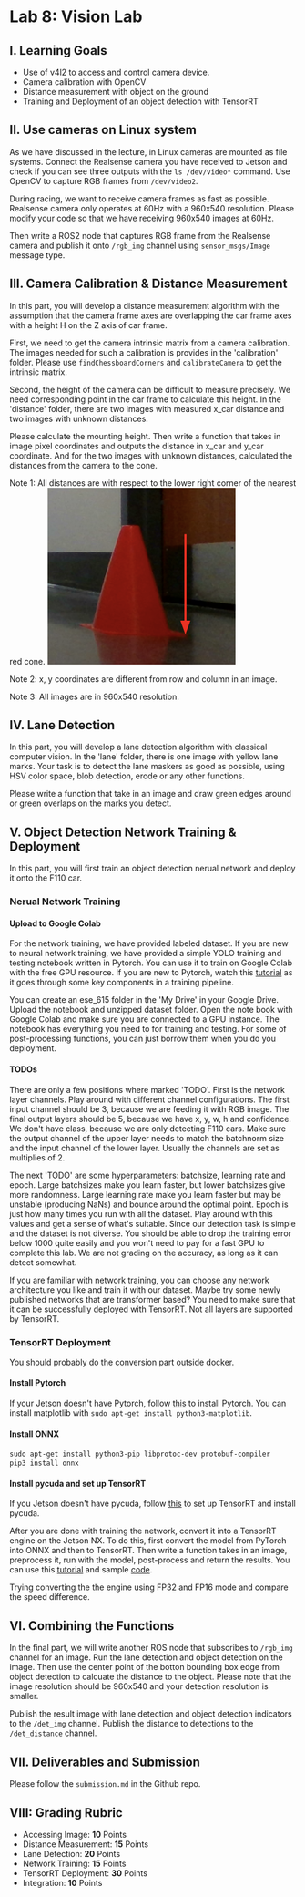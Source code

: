 # Lab 8: Vision Lab

## I. Learning Goals

- Use of v4l2 to access and control camera device.
- Camera calibration with OpenCV
- Distance measurement with object on the ground
- Training and Deployment of an object detection with TensorRT

## II. Use cameras on Linux system

As we have discussed in the lecture, in Linux cameras are mounted as file systems. Connect the Realsense camera you have received to Jetson and check if you can see three outputs with the `ls /dev/video*` command. Use OpenCV to capture RGB frames from `/dev/video2`.

During racing, we want to receive camera frames as fast as possible. Realsense camera only operates at 60Hz with a 960x540 resolution. Please modify your code so that we have receiving 960x540 images at 60Hz.

Then write a ROS2 node that captures RGB frame from the Realsense camera and publish it onto `/rgb_img` channel using `sensor_msgs/Image` message type.

## III. Camera Calibration & Distance Measurement

In this part, you will develop a distance measurement algorithm with the assumption that the camera frame axes are overlapping the car frame axes with a height H on the Z axis of car frame.

First, we need to get the camera intrinsic matrix from a camera calibration. The images needed for such a calibration is provides in the 'calibration' folder. Please use `findChessboardCorners` and `calibrateCamera` to get the intrinsic matrix.

Second, the height of the camera can be difficult to measure precisely. We need corresponding point in the car frame to calculate this height. In the 'distance' folder, there are two images with measured x_car distance and two images with unknown distances. 

Please calculate the mounting height. Then write a function that takes in image pixel coordinates and outputs the distance in x_car and y_car coordinate. And for the two images with unknown distances, calculated the distances from the camera to the cone. 

Note 1: All distances are with respect to the lower right corner of the nearest red cone.
![cone_point](imgs/cone_point.png)

Note 2: x, y coordinates are different from row and column in an image.

Note 3: All images are in 960x540 resolution.

<!-- ![](https://latex.codecogs.com/svg.latex?b) -->

## IV. Lane Detection

In this part, you will develop a lane detection algorithm with classical computer vision. In the 'lane' folder, there is one image with yellow lane marks. Your task is to detect the lane maskers as good as possible, using HSV color space, blob detection, erode or any other functions.

Please write a function that take in an image and draw green edges around or green overlaps on the marks you detect.

## V. Object Detection Network Training & Deployment

In this part, you will first train an object detection nerual network and deploy it onto the F110 car. 

### Nerual Network Training

#### Upload to Google Colab

For the network training, we have provided labeled dataset. If you are new to neural network training, we have provided a simple YOLO training and testing notebook written in Pytorch. You can use it to train on Google Colab with the free GPU resource. If you are new to Pytorch, watch this [tutorial](https://www.youtube.com/watch?v=Jy4wM2X21u0) as it goes through some key components in a training pipeline.

You can create an ese_615 folder in the 'My Drive' in your Google Drive. Upload the notebook and unzipped dataset folder. Open the note book with Google Colab and make sure you are connected to a GPU instance. The notebook has everything you need to for training and testing. For some of post-processing functions, you can just borrow them when you do you deployment.

#### TODOs

There are only a few positions where marked 'TODO'. First is the network layer channels. Play around with different channel configurations. The first input channel should be 3, because we are feeding it with RGB image. The final output layers should be 5, because we have x, y, w, h and confidence. We don't have class, because we are only detecting F110 cars. Make sure the output channel of the upper layer needs to match the batchnorm size and the input channel of the lower layer. Usually the channels are set as multiplies of 2.

The next 'TODO' are some hyperparameters: batchsize, learning rate and epoch. Large batchsizes make you learn faster, but lower batchsizes give more randomness. Large learning rate make you learn faster but may be unstable (producing NaNs) and bounce around the optimal point. Epoch is just how many times you run with all the dataset. Play around with this values and get a sense of what's suitable. Since our detection task is simple and the dataset is not diverse. You should be able to drop the training error below 1000 quite easily and you won't need to pay for a fast GPU to complete this lab. We are not grading on the accuracy, as long as it can detect somewhat.

If you are familiar with network training, you can choose any network architecture you like and train it with our dataset. Maybe try some newly published networks that are transformer based? You need to make sure that it can be successfully deployed with TensorRT. Not all layers are supported by TensorRT. 

### TensorRT Deployment
You should probably do the conversion part outside docker.

#### Install Pytorch
If your Jetson doesn't have Pytorch, follow [this](https://forums.developer.nvidia.com/t/pytorch-for-jetson-version-1-10-now-available/72048) to install Pytorch.
You can install matplotlib with `sudo apt-get install python3-matplotlib`.

#### Install ONNX
```
sudo apt-get install python3-pip libprotoc-dev protobuf-compiler
pip3 install onnx
```

#### Install pycuda and set up TensorRT
If you Jetson doesn't have pycuda, follow [this](https://docs.donkeycar.com/guide/robot_sbc/tensorrt_jetson_nano/) to set up TensorRT and install pycuda.

After you are done with training the network, convert it into a TensorRT engine on the Jetson NX. To do this, first convert the model from PyTorch into ONNX and then to TensorRT. Then write a function takes in an image, preprocess it, run with the model, post-process and return the results. You can use this [tutorial](https://learnopencv.com/how-to-convert-a-model-from-pytorch-to-tensorrt-and-speed-up-inference/) and sample [code](https://github.com/spmallick/learnopencv/tree/master/PyTorch-ONNX-TensorRT).

Trying converting the the engine using FP32 and FP16 mode and compare the speed difference.

## VI. Combining the Functions

In the final part, we will write another ROS node that subscribes to `/rgb_img` channel for an image. Run the lane detection and object detection on the image. Then use the center point of the botton bounding box edge from object detection to calcuate the distance to the object. Please note that the image resolution should be 960x540 and your detection resolution is smaller.

Publish the result image with lane detection and object detection indicators to the `/det_img` channel. Publish the distance to detections to the `/det_distance` channel.

## VII. Deliverables and Submission

Please follow the `submission.md` in the Github repo.

## VIII: Grading Rubric

- Accessing Image: **10** Points
- Distance Measurement: **15** Points
- Lane Detection: **20** Points
- Network Training: **15** Points
- TensorRT Deployment: **30** Points
- Integration: **10** Points
